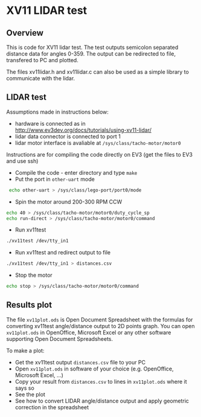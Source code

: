 # XV11 LIDAR test

## Overview

This is code for XV11 lidar test. The test outputs semicolon separated distance data for angles 0-359.
The output can be redirected to file, transfered to PC and plotted.

The files xv11lidar.h and xv11lidar.c can also be used as a simple library to communicate with the lidar.

## LIDAR test

Assumptions made in instructions below:
- hardware is connected as in http://www.ev3dev.org/docs/tutorials/using-xv11-lidar/
- lidar data connector is connected to port 1
- lidar motor interface is avaliable at `/sys/class/tacho-motor/motor0`

Instructions are for compiling the code directly on EV3 (get the files to EV3 and use ssh)

- Compile the code - enter directory and type `make`
- Put the port in `other-uart` mode
```bash
 echo other-uart > /sys/class/lego-port/port0/mode
```
- Spin the motor around 200-300 RPM CCW
```bash
echo 40 > /sys/class/tacho-motor/motor0/duty_cycle_sp
echo run-direct > /sys/class/tacho-motor/motor0/command
```
- Run xv11test
```bash
./xv11test /dev/tty_in1
```
- Run xv11test and redirect output to file
```bash
./xv11test /dev/tty_in1 > distances.csv
```
- Stop the motor
```bash 
echo stop > /sys/class/tacho-motor/motor0/command
```

## Results plot

The file `xv11plot.ods` is Open Document Spreadsheet with the formulas for converting xv11test angle/distance output to 2D points graph.
You can open `xv11plot.ods` in OpenOffice, Microsoft Excel or any other software supporting Open Document Spreadsheets.

To make a plot:
- Get the xv11test output `distances.csv` file to your PC
- Open `xv11plot.ods` in software of your choice (e.g. OpenOffice, Microsoft Excel, ...) 
- Copy your result from `distances.csv` to lines in `xv11plot.ods` where it says so
- See the plot
- See how to convert LIDAR angle/distance output and apply geometric correction in the spreadsheet

